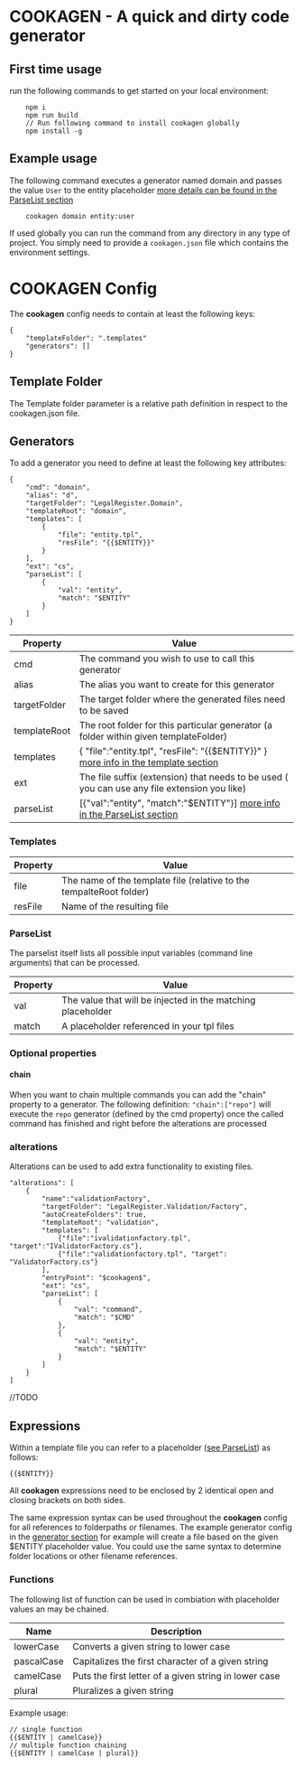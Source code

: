 # COOKAGEN - A quick and dirty code generator

## First time usage
run the following commands to get started on your local environment:
``` 
    npm i
    npm run build
    // Run following command to install cookagen globally
    npm install -g 
```
## Example usage

The following command executes a generator named domain and passes the value `User` to the entity placeholder [more details can be found in the ParseList section](#parselist)
```
    cookagen domain entity:user 
```

If used globally you can run the command from any directory in any type of project. You simply need to provide a `cookagen.json` file which contains the environment settings.

# COOKAGEN Config
The **cookagen** config needs to contain at least the following keys:
```
{
    "templateFolder": ".templates"
    "generators": []
}
```

## Template Folder
The Template folder parameter is a relative path definition in respect to the cookagen.json file.

## Generators
To add a generator you need to define at least the following key attributes:

```
{
    "cmd": "domain",
    "alias": "d",
    "targetFolder": "LegalRegister.Domain",
    "templateRoot": "domain",
    "templates": [
        {
            "file": "entity.tpl",
            "resFile": "{{$ENTITY}}"
        }
    ],
    "ext": "cs",
    "parseList": [
        {
            "val": "entity",
            "match": "$ENTITY"
        }
    ]
}
```

| Property     | Value                                                                                        |
|--------------|----------------------------------------------------------------------------------------------|
| cmd          | The command you wish to use to call this generator                                           |
| alias        | The alias you want to create for this generator                                              |
| targetFolder | The target folder where the generated files need to be saved                                 |
| templateRoot | The root folder for this particular generator (a folder within given templateFolder)         |
| templates    | { "file":"entity.tpl", "resFile": "{{$ENTITY}}" }  [more info in the template section](#templates)                                          |
| ext          | The file suffix (extension) that needs to be used ( you can use any file extension you like) |
| parseList    | [{"val":"entity", "match":"$ENTITY"}] [more info in the ParseList section](#parselist)                                                        |

### Templates

| Property | Value                                                               |
|----------|---------------------------------------------------------------------|
| file     | The name of the template file (relative to the tempalteRoot folder) |
| resFile  | Name of the resulting file                                          |

### ParseList

The parselist itself lists all possible input variables (command line arguments) that can be processed. 

| Property | Value                                                               |
|----------|---------------------------------------------------------------------|
| val     | The value that will be injected in the matching placeholder |
| match  | A placeholder referenced in your tpl files                                          |

### Optional properties

#### chain
When you want to chain multiple commands you can add the "chain" property to a generator. 
The following definition: `"chain":["repo"]` will execute the `repo` generator (defined by the cmd property) once the called command has finished and right before the alterations are processed

### alterations

Alterations can be used to add extra functionality to existing files. 

```
"alterations": [
    {
        "name":"validationFactory",
        "targetFolder": "LegalRegister.Validation/Factory",
        "autoCreateFolders": true,
        "templateRoot": "validation",
        "templates": [
            {"file":"ivalidationfactory.tpl", "target":"IValidatorFactory.cs"},
            {"file":"validationfactory.tpl", "target": "ValidatorFactory.cs"}
        ],
        "entryPoint": "$cookagen$",
        "ext": "cs",
        "parseList": [
            {
                "val": "command",
                "match": "$CMD"
            },
            {
                "val": "entity",
                "match": "$ENTITY"
            }
        ]
    }
]
```

//TODO

## Expressions
Within a template file you can refer to a placeholder ([see ParseList](#parselist)) as follows:
```
{{$ENTITY}}
```

All **cookagen** expressions need to be enclosed by 2 identical open and closing brackets on both sides. 

The same expression syntax can be used throughout the **cookagen** config for all references to folderpaths or filenames.
The example generator config in the [generator section](#generators) for example will create a file based on the given $ENTITY placeholder value. You could use the same syntax to determine folder locations or other filename references.

### Functions
The following list of function can be used in combiation with placeholder values an may be chained.

| Name       | Description                                           |
|------------|-------------------------------------------------------|
| lowerCase  | Converts a given string to lower case                 |
| pascalCase | Capitalizes the first character of a given string     |
| camelCase  | Puts the first letter of a given string in lower case |
| plural     | Pluralizes a given string                             |

Example usage:
```
// single function
{{$ENTITY | camelCase}}
// multiple function chaining
{{$ENTITY | camelCase | plural}}
```

